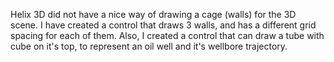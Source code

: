 Helix 3D did not have a nice way of drawing a cage (walls) for the 3D scene.
I have created a control that draws 3 walls, and has a different grid spacing for each of them.
Also, I created a control that can draw a tube with cube on it's top, to represent an oil well and it's wellbore trajectory.
